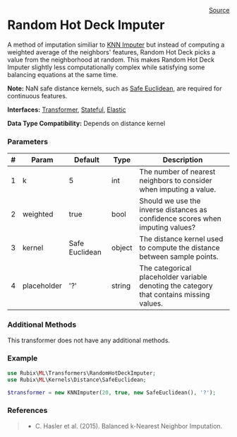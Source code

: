 <span style="float:right;"><a href="https://github.com/RubixML/RubixML/blob/master/src/Transformers/KNNImputer.php">Source</a></span>

# Random Hot Deck Imputer
A method of imputation similiar to [KNN Imputer](knn-imputer.md) but instead of computing a weighted average of the neighbors' features, Random Hot Deck picks a value from the neighborhood at random. This makes Random Hot Deck Imputer slightly less computationally complex while satisfying some balancing equations at the same time.

**Note:** NaN safe distance kernels, such as [Safe Euclidean](../kernels/distance/safe-euclidean.md), are required for continuous features.

**Interfaces:** [Transformer](api.md#transformers), [Stateful](api.md#stateful), [Elastic](api.md#elastic)

**Data Type Compatibility:** Depends on distance kernel

### Parameters
| # | Param | Default | Type | Description |
|---|---|---|---|---|
| 1 | k | 5 | int | The number of nearest neighbors to consider when imputing a value. |
| 2 | weighted | true | bool | Should we use the inverse distances as confidence scores when imputing values? |
| 3 | kernel | Safe Euclidean | object | The distance kernel used to compute the distance between sample points. |
| 4 | placeholder | '?' | string | The categorical placeholder variable denoting the category that contains missing values. |

### Additional Methods
This transformer does not have any additional methods.

### Example
```php
use Rubix\ML\Transformers\RandomHotDeckImputer;
use Rubix\ML\Kernels\Distance\SafeEuclidean;

$transformer = new KNNImputer(20, true, new SafeEuclidean(), '?');
```

### References
>- C. Hasler et al. (2015). Balanced k-Nearest Neighbor Imputation.